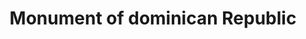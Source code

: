---
pid: mp66
title: Monument of dominican Republic
location_transcription: Dominican Republic
coordinates: "[-75.172426711057, 39.915365067697]"
zipcode: 
gen_neighborhood: 
neighborhood: 
outside_phl: 
age: '16'
age_range: 13-19
instagram: 
image_file_name: mp_66.jpg
proposal_transcription: Monumento de Santiago Republica Dominicana
topic: Latinx
topic_summary: '0'
type: Other No Form
keywords_other: 
credit: "#lovemycountry"
image_labels: 
twitter: 
facebook: 
permalink: "/monuments/mp66/"
layout: item-page
---